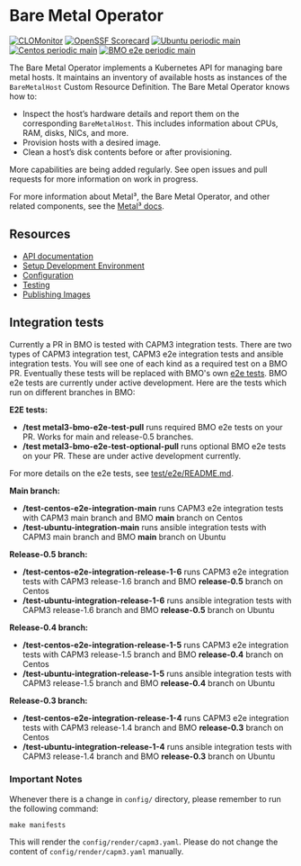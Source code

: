 # Bare Metal Operator

[![CLOMonitor](https://img.shields.io/endpoint?url=https://clomonitor.io/api/projects/cncf/metal3-io/badge)](https://clomonitor.io/projects/cncf/metal3-io)
[![OpenSSF Scorecard](https://api.securityscorecards.dev/projects/github.com/metal3-io/baremetal-operator/badge)](https://securityscorecards.dev/viewer/?uri=github.com/metal3-io/baremetal-operator)
[![Ubuntu periodic main](https://jenkins.nordix.org/view/Metal3%20Periodic/job/metal3_periodic_main_integration_test_ubuntu/badge/icon?job=metal3_periodic_main_integration_test_ubuntu&subject=Ubuntu%20periodic%20main)](https://jenkins.nordix.org/view/Metal3%20Periodic/job/metal3_periodic_main_integration_test_ubuntu/)
[![Centos periodic main](https://jenkins.nordix.org/view/Metal3%20Periodic/job/metal3_periodic_main_integration_test_centos/badge/icon?job=metal3_periodic_main_integration_test_centos&subject=Centos%20periodic%20main)](https://jenkins.nordix.org/view/Metal3%20Periodic/job/metal3_periodic_main_integration_test_centos/)
[![BMO e2e periodic main](https://jenkins.nordix.org/view/Metal3%20Periodic/job/metal3-bmo-e2e-test-periodic/badge/icon?subject=BMO%20e2e%20periodic%20main)](https://jenkins.nordix.org/view/Metal3%20Periodic/job/metal3-bmo-e2e-test-periodic/)

The Bare Metal Operator implements a Kubernetes API for managing bare metal
hosts. It maintains an inventory of available hosts as instances of the
`BareMetalHost` Custom Resource Definition. The Bare Metal Operator knows how
to:

- Inspect the host’s hardware details and report them on the corresponding
  `BareMetalHost`. This includes information about CPUs, RAM, disks, NICs, and
  more.
- Provision hosts with a desired image.
- Clean a host’s disk contents before or after provisioning.

More capabilities are being added regularly. See open issues and pull requests
for more information on work in progress.

For more information about Metal³, the Bare Metal Operator, and other related
components, see the [Metal³ docs](https://github.com/metal3-io/metal3-docs).

## Resources

- [API documentation](docs/api.md)
- [Setup Development Environment](docs/dev-setup.md)
- [Configuration](docs/configuration.md)
- [Testing](docs/testing.md)
- [Publishing Images](docs/publishing-images.md)

## Integration tests

Currently a PR in BMO is tested with CAPM3 integration tests. There are two
types of CAPM3 integration test, CAPM3 e2e integration tests and ansible
integration tests. You will see one of each kind as a required test on a BMO PR.
Eventually these tests will be replaced with BMO's own
[e2e tests](test/e2e/README.md). BMO e2e tests are currently under active
development. Here are the tests which run on different branches in BMO:

**E2E tests:**

- **/test metal3-bmo-e2e-test-pull** runs required BMO e2e tests on your PR.
  Works for main and release-0.5 branches.
- **/test metal3-bmo-e2e-test-optional-pull** runs optional BMO e2e tests on
  your PR. These are under active development currently.

For more details on the e2e tests, see [test/e2e/README.md](test/e2e/README.md).

**Main branch:**

- **/test-centos-e2e-integration-main** runs CAPM3 e2e integration tests with
  CAPM3 main branch and BMO **main** branch on Centos
- **/test-ubuntu-integration-main** runs ansible integration tests with CAPM3
  main branch and BMO **main** branch on Ubuntu

**Release-0.5 branch:**

- **/test-centos-e2e-integration-release-1-6** runs CAPM3 e2e integration tests
  with CAPM3 release-1.6 branch and BMO **release-0.5** branch on Centos
- **/test-ubuntu-integration-release-1-6** runs ansible integration tests with
  CAPM3 release-1.6 branch and BMO **release-0.5** branch on Ubuntu

**Release-0.4 branch:**

- **/test-centos-e2e-integration-release-1-5** runs CAPM3 e2e integration tests
  with CAPM3 release-1.5 branch and BMO **release-0.4** branch on Centos
- **/test-ubuntu-integration-release-1-5** runs ansible integration tests with
  CAPM3 release-1.5 branch and BMO **release-0.4** branch on Ubuntu

**Release-0.3 branch:**

- **/test-centos-e2e-integration-release-1-4** runs CAPM3 e2e integration tests
  with CAPM3 release-1.4 branch and BMO **release-0.3** branch on Centos
- **/test-ubuntu-integration-release-1-4** runs ansible integration tests with
  CAPM3 release-1.4 branch and BMO **release-0.3** branch on Ubuntu

### Important Notes

Whenever there is a change in `config/` directory, please remember to run the
following command:

`make manifests`

This will render the `config/render/capm3.yaml`. Please do not change the
content of `config/render/capm3.yaml` manually.
